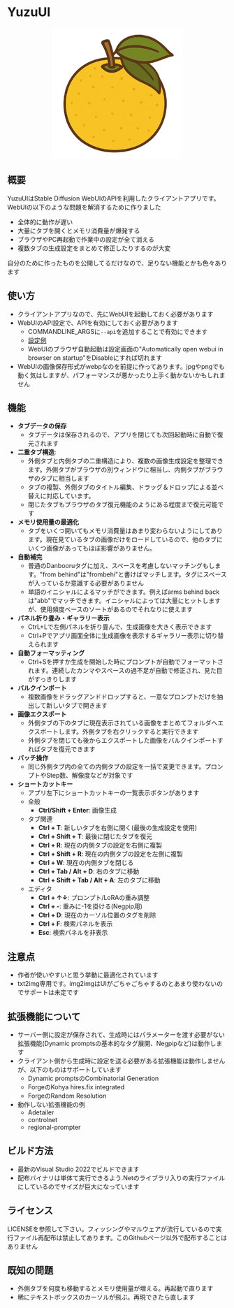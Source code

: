 # YuzuUI

<div align="center">
    <img src="yuzu.png" alt="Logo" width="300"/>
</div>


## 概要

YuzuUIはStable Diffusion WebUIのAPIを利用したクライアントアプリです。WebUIの以下のような問題を解消するために作りました

- 全体的に動作が遅い
- 大量にタブを開くとメモリ消費量が爆発する
- ブラウザやPC再起動で作業中の設定が全て消える
- 複数タブの生成設定をまとめて修正したりするのが大変

自分のために作ったものを公開してるだけなので、足りない機能とかも色々あります

## 使い方
- クライアントアプリなので、先にWebUIを起動しておく必要があります
- WebUIのAPI設定で、APIを有効にしておく必要があります
    - COMMANDLINE_ARGSに`--api`を追加することで有効にできます
    - [設定例](https://gist.github.com/crstp/2976412d94ce19145da4b8cbba11d250#file-webui-user-bat-L6)
    - WebUIのブラウザ自動起動は設定画面の"Automatically open webui in browser on startup"をDisableにすれば切れます
- WebUIの画像保存形式がwebpなのを前提に作ってあります。jpgやpngでも動く気はしますが、パフォーマンスが悪かったり上手く動かないかもしれません

## 機能

-   **タブデータの保存**
    -   タブデータは保存されるので、アプリを閉じても次回起動時に自動で復元されます
-   **二重タブ構造**:
    -   外側タブと内側タブの二重構造により、複数の画像生成設定を整理できます。外側タブがブラウザの別ウィンドウに相当し、内側タブがブラウザのタブに相当します
    -   タブの複製、外側タブのタイトル編集、ドラッグ＆ドロップによる並べ替えに対応しています。
    -   閉じたタブもブラウザのタブ復元機能のようにある程度まで復元可能です
-   **メモリ使用量の最適化** 
    -   タブをいくつ開いてもメモリ消費量はあまり変わらないようにしてあります。現在見ているタブの画像だけをロードしているので、他のタブにいくつ画像があってもほぼ影響がありません。
-   **自動補完**
    -   普通のDanbooruタグに加え、スペースを考慮しないマッチングもします。"from behind"は"frombehi"と書けばマッチします。タグにスペースが入っているか意識する必要がありません
    -   単語のイニシャルによるマッチができます。例えばarms behind backは"abb"でマッチできます。イニシャルによっては大量にヒットしますが、使用頻度ベースのソートがあるのでそれなりに使えます
-   **パネル折り畳み・ギャラリー表示**
    -   CtrL+Lで左側パネルを折り畳んで、生成画像を大きく表示できます
    -   Ctrl+Pでアプリ画面全体に生成画像を表示するギャラリー表示に切り替えられます 
-   **自動フォーマッティング**
    -   Ctrl+Sを押すか生成を開始した時にプロンプトが自動でフォーマットされます。連続したカンマやスペースの過不足が自動で修正され、見た目がすっきりします
-   **バルクインポート**
    -   複数画像をドラッグアンドドロップすると、一意なプロンプトだけを抽出して新しいタブで開きます
-   **画像エクスポート**
    -   外側タブの下のタブに現在表示されている画像をまとめてフォルダへエクスポートします。外側タブを右クリックすると実行できます
    -   外側タブを閉じても後からエクスポートした画像をバルクインポートすればタブを復元できます
-   **バッチ操作**
    -   同じ外側タブ内の全ての内側タブの設定を一括で変更できます。プロンプトやStep数、解像度などが対象です
-   **ショートカットキー**
    -   アプリ左下にショートカットキーの一覧表示ボタンがあります
    -   全般
        -   **Ctrl/Shift + Enter**: 画像生成
    -   タブ関連
        -   **Ctrl + T**: 新しいタブを右側に開く(最後の生成設定を使用)
        -   **Ctrl + Shift + T**: 最後に閉じたタブを復元
        -   **Ctrl + R**: 現在の内側タブの設定を右側に複製
        -   **Ctrl + Shift + R**: 現在の内側タブの設定を左側に複製
        -   **Ctrl + W**: 現在の内側タブを閉じる
        -   **Ctrl + Tab / Alt + D**: 右のタブに移動
        -   **Ctrl + Shift + Tab / Alt + A**: 左のタブに移動
    -   エディタ
        -   **Ctrl + ↑↓**: プロンプト/LoRAの重み調整
        -   **Ctrl + -**: 重みに-1を掛ける(Negpip用)
        -   **Ctrl + D**: 現在のカーソル位置のタグを削除
        -   **Ctrl + F**: 検索パネルを表示
        -   **Esc**: 検索パネルを非表示

## 注意点
-   作者が使いやすいと思う挙動に最適化されています
-   txt2img専用です。img2imgはUIがごちゃごちゃするのとあまり使わないのでサポートは未定です

## 拡張機能について
-   サーバー側に設定が保存されて、生成時にはパラメーターを渡す必要がない拡張機能(Dynamic promptsの基本的なタグ展開、Negpipなど)は動作します
-   クライアント側から生成時に設定を送る必要がある拡張機能は動作しませんが、以下のものはサポートしています
    - Dynamic promptsのCombinatorial Generation
    - ForgeのKohya hires.fix integrated
    - ForgeのRandom Resolution
-   動作しない拡張機能の例
    - Adetailer
    - controlnet
    - regional-prompter 

## ビルド方法
- 最新のVisual Studio 2022でビルドできます
- 配布バイナリは単体て実行できるよう.Netのライブラリ入りの実行ファイルにしているのでサイズが巨大になっています

## ライセンス
LICENSEを参照して下さい。フィッシングやマルウェアが流行しているので実行ファイル再配布は禁止してあります。このGithubページ以外で配布することはありません

## 既知の問題
- 外側タブを何度も移動するとメモリ使用量が増える。再起動で直ります
- 稀にテキストボックスのカーソルが飛ぶ。再現できたら直します
